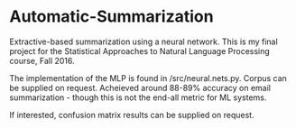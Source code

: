 # Automatic-Summarization
Extractive-based summarization using a neural network. This is my final project for the Statistical Approaches to Natural Language Processing course, Fall 2016.

The implementation of the MLP is found in /src/neural.nets.py.
Corpus can be supplied on request. Acheieved around 88-89% accuracy on email summarization - though this is not the end-all metric for ML systems. 

If interested, confusion matrix results can be supplied on request.
